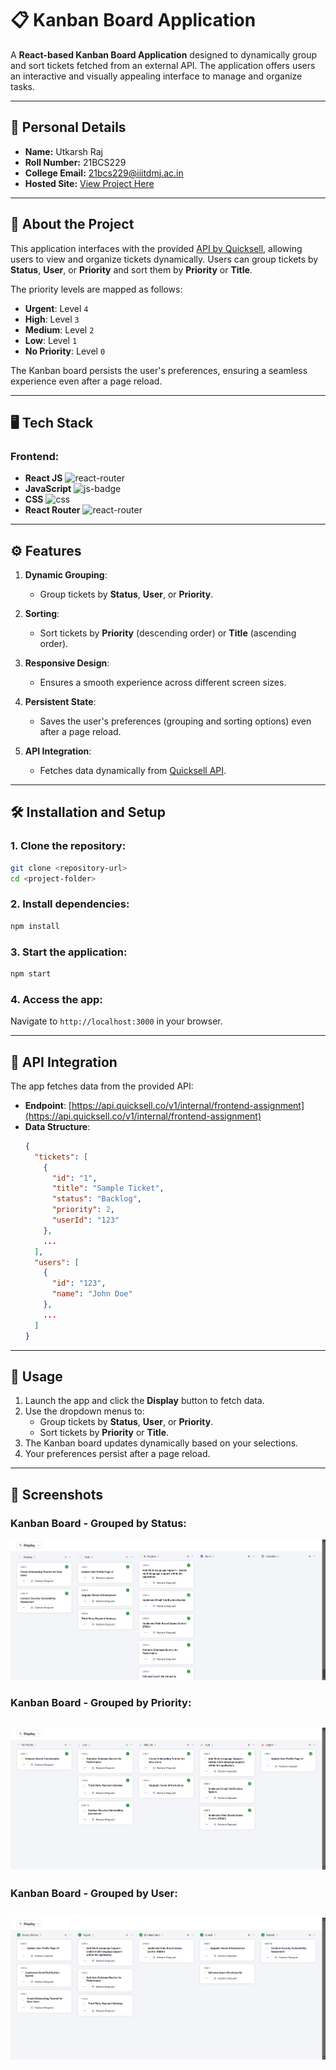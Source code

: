 # 📋 Kanban Board Application

A **React-based Kanban Board Application** designed to dynamically group and sort tickets fetched from an external API. The application offers users an interactive and visually appealing interface to manage and organize tasks.

---

## 👤 Personal Details

- **Name:** Utkarsh Raj
- **Roll Number:** 21BCS229
- **College Email:** [21bcs229@iiitdmj.ac.in](mailto:21bcs229@iiitdmj.ac.in)
- **Hosted Site:** [View Project Here](#)

---

## 📌 About the Project

This application interfaces with the provided [API by Quicksell](https://api.quicksell.co/v1/internal/frontend-assignment), allowing users to view and organize tickets dynamically. Users can group tickets by **Status**, **User**, or **Priority** and sort them by **Priority** or **Title**.

The priority levels are mapped as follows:

- **Urgent**: Level `4`
- **High**: Level `3`
- **Medium**: Level `2`
- **Low**: Level `1`
- **No Priority**: Level `0`

The Kanban board persists the user's preferences, ensuring a seamless experience even after a page reload.

---

## 🖥️ Tech Stack

### **Frontend:**

- **React JS** ![react-router](https://img.shields.io/badge/React-61DAFB?style=for-the-badge&logo=react&logoColor=black)&nbsp;
- **JavaScript** ![js-badge](https://img.shields.io/badge/JavaScript-F7DF1E?style=for-the-badge&logo=javascript&logoColor=black)&nbsp;
- **CSS** ![css](https://img.shields.io/badge/CSS-1572B6?style=for-the-badge&logo=css3&logoColor=white)&nbsp;
- **React Router** ![react-router](https://img.shields.io/badge/React_Router-CA4245?style=for-the-badge&logo=react-router&logoColor=white)&nbsp;

---

## ⚙️ Features

1. **Dynamic Grouping**:

   - Group tickets by **Status**, **User**, or **Priority**.

2. **Sorting**:

   - Sort tickets by **Priority** (descending order) or **Title** (ascending order).

3. **Responsive Design**:

   - Ensures a smooth experience across different screen sizes.

4. **Persistent State**:

   - Saves the user's preferences (grouping and sorting options) even after a page reload.

5. **API Integration**:
   - Fetches data dynamically from [Quicksell API](https://api.quicksell.co/v1/internal/frontend-assignment).

---

## 🛠️ Installation and Setup

### 1. Clone the repository:

```bash
git clone <repository-url>
cd <project-folder>
```

### 2. Install dependencies:

```bash
npm install
```

### 3. Start the application:

```bash
npm start
```

### 4. Access the app:

Navigate to `http://localhost:3000` in your browser.

---

## 📜 API Integration

The app fetches data from the provided API:

- **Endpoint**: [https://api.quicksell.co/v1/internal/frontend-assignment](https://api.quicksell.co/v1/internal/frontend-assignment)
- **Data Structure**:
  ```json
  {
    "tickets": [
      {
        "id": "1",
        "title": "Sample Ticket",
        "status": "Backlog",
        "priority": 2,
        "userId": "123"
      },
      ...
    ],
    "users": [
      {
        "id": "123",
        "name": "John Doe"
      },
      ...
    ]
  }
  ```

---

## 🚀 Usage

1. Launch the app and click the **Display** button to fetch data.
2. Use the dropdown menus to:
   - Group tickets by **Status**, **User**, or **Priority**.
   - Sort tickets by **Priority** or **Title**.
3. The Kanban board updates dynamically based on your selections.
4. Your preferences persist after a page reload.

---

## 🎨 Screenshots

### Kanban Board - Grouped by Status:

![alt text](image.png)

### Kanban Board - Grouped by Priority:

## ![alt text](image-1.png)

### Kanban Board - Grouped by User:

## ![alt text](image-2.png)
